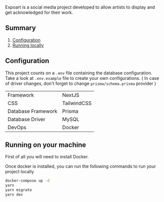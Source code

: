 Expoart is a social media project developed to allow artists to display and get acknowledged for their work.

## Summary

1. [Configuration](#configuration)
2. [Running locally](#running-on-your-machine)

## Configuration

This project counts on a `.env` file containing the database configuration. Take a look at `.env.example` file to create your own configurations. ( In case of driver changes, don't forget to change `prisma/schema.prisma` provider )

<table>
  <tr>
    <td>Framework</td>
    <td>NextJS</td>
  </tr>
  <tr>
    <td>CSS</td>
    <td>TailwindCSS</td>
  </tr>
  <tr>
    <td>Database Framework</td>
    <td>Prisma</td>
  </tr>
  <tr>
    <td>Database Driver</td>
    <td>MySQL</td>
  </tr>
  <tr>
    <td>DevOps</td>
    <td>Docker</td>
  </tr>
</table>

## Running on your machine

First of all you will need to install Docker.

Once docker is installed, you can run the following commands to run your project locally

```bash
docker-compose up -d
yarn
yarn migrate
yarn dev
```
